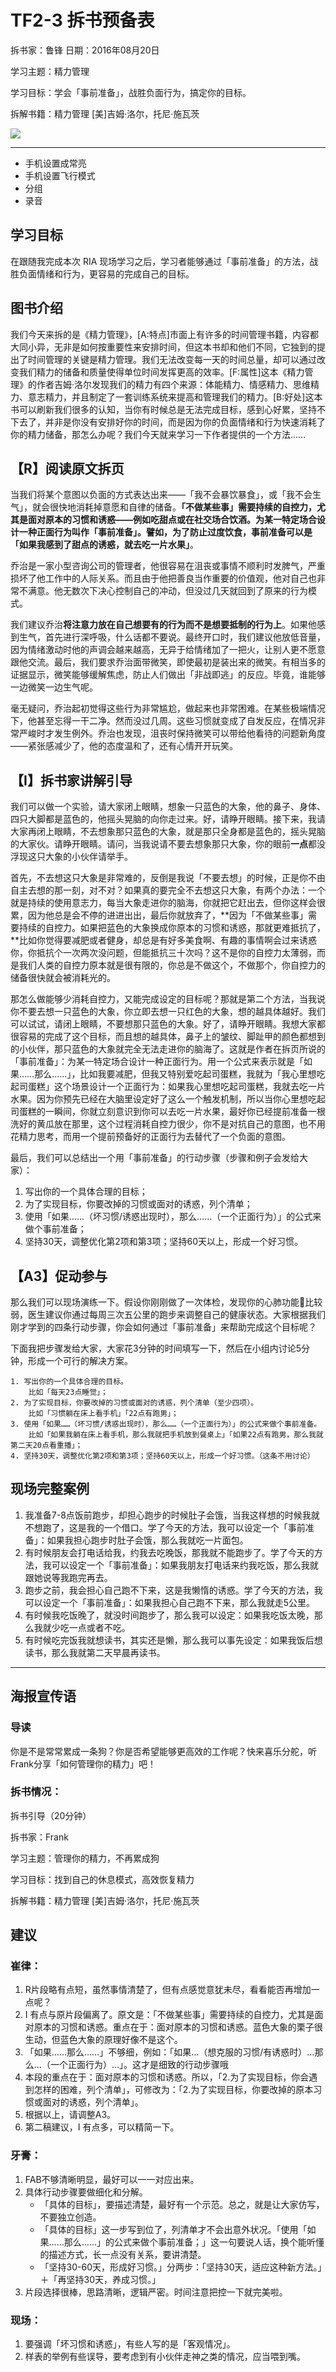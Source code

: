 # TF2-3 拆书预备表

拆书家：鲁锋  日期：2016年08月20日

学习主题：精力管理

学习目标：学会「事前准备」，战胜负面行为，搞定你的目标。

拆解书籍：精力管理 [美]吉姆·洛尔，托尼·施瓦茨

![](https://img3.doubanio.com/lpic/s28351500.jpg)

------

- 手机设置成常亮
- 手机设置飞行模式
- 分组
- 录音

## 学习目标

在跟随我完成本次 RIA 现场学习之后，学习者能够通过「事前准备」的方法，战胜负面情绪和行为，更容易的完成自己的目标。

## 图书介绍

我们今天来拆的是《精力管理》，[A:特点]市面上有许多的时间管理书籍，内容都大同小异，无非是如何按重要性来安排时间，但这本书却和他们不同，它独到的提出了时间管理的关键是精力管理。我们无法改变每一天的时间总量，却可以通过改变我们精力的储备和质量使得单位时间发挥更高的效率。[F:属性]这本《精力管理》的作者吉姆·洛尔发现我们的精力有四个来源：体能精力、情感精力、思维精力、意志精力，并且制定了一套训练系统来提高和管理我们的精力。[B:好处]这本书可以刷新我们很多的认知，当你有时候总是无法完成目标，感到心好累，坚持不下去了，并非是你没有安排好你的时间，而是因为你的负面情绪和行为快速消耗了你的精力储备，那怎么办呢？我们今天就来学习一下作者提供的一个方法……

## 【R】阅读原文拆页

当我们将某个意图以负面的方式表达出来——「我不会暴饮暴食」，或「我不会生气」，就会很快地消耗掉意愿和自律的储备。**「不做某些事」需要持续的自控力，尤其是面对原本的习惯和诱惑——例如吃甜点或在社交场合饮酒。为某一特定场合设计一种正面行为叫作「事前准备」。譬如，为了防止过度饮食，事前准备可以是「如果我感到了甜点的诱惑，就去吃一片水果」**。

乔治是一家小型咨询公司的管理者，他很容易在沮丧或事情不顺利时发脾气，严重损坏了他工作中的人际关系。而且由于他把善良当作重要的价值观，他对自己也非常不满意。他无数次下决心控制自己的冲动，但没过几天就回到了原来的行为模式。

我们建议乔治**将注意力放在自己想要有的行为而不是想要抵制的行为上**。如果他感到生气，首先进行深呼吸，什么话都不要说。最终开口时，我们建议他放低音量，因为情绪激动时他的声调会越来越高，无异于给情绪加了一把火，让别人更不愿意跟他交流。最后，我们要求乔治面带微笑，即使最初是装出来的微笑。有相当多的证据显示，微笑能够缓解焦虑，防止人们做出「非战即逃」的反应。毕竟，谁能够一边微笑一边生气呢。

毫无疑问，乔治起初觉得这些行为非常尴尬，做起来也非常困难。在某些极端情况下，他甚至忘得一干二净。然而没过几周。这些习惯就变成了自发反应，在情况非常严峻时才发生例外。乔治也发现，沮丧时保持微笑可以带给他看待的问题新角度——紧张感减少了，他的态度温和了，还有心情开开玩笑。

## 【I】拆书家讲解引导

我们可以做一个实验，请大家闭上眼睛，想象一只蓝色的大象，他的鼻子、身体、四只大脚都是蓝色的，他摇头晃脑的向你走过来。好，请睁开眼睛。接下来，我请大家再闭上眼睛，不去想象那只蓝色的大象，就是那只全身都是蓝色的，摇头晃脑的大家伙。请睁开眼睛。请问，当我说请不要去想象那只大象，你的眼前**一点**都没浮现这只大象的小伙伴请举手。

首先，不去想这只大象是非常难的，反倒是我说「不要去想」的时候，正是你不由自主去想的那一刻，对不对？如果真的要完全不去想这只大象，有两个办法：一个就是持续的使用意志力，每当大象走进你的脑海，你就把它赶出去，但你这样会很累，因为他总是会不停的进进出出，最后你就放弃了，**因为「不做某些事」需要持续的自控力。如果把蓝色的大象换成你原本的习惯和诱惑，那就更难抵抗了，**比如你觉得要减肥或者健身，却总是有好多美食啊、有趣的事情啊会过来诱惑你，你抵抗个一次两次没问题，但能抵抗三十次吗？这不是你的自控力太薄弱，而是我们人类的自控力原本就是很有限的，你总是不做这个，不做那个，你自控力的储备很快就会被消耗光的。

那怎么做能够少消耗自控力，又能完成设定的目标呢？那就是第二个方法，当我说你不要去想一只蓝色的大象，你立即去想一只红色的大象，想的越具体越好。我们可以试试，请闭上眼睛，不要想那只蓝色的大象。好了，请睁开眼睛。我想大家都很容易的完成了这个目标，而且想的越具体，鼻子上的皱纹、脚趾甲的颜色都想到的小伙伴，那只蓝色的大象就完全无法走进你的脑海了。这就是作者在拆页所说的「事前准备」：为某一特定场合设计一种正面行为。用一个公式来表示就是「如果……那么……」，比如我要减肥，但我又特别爱吃起司蛋糕，我就为「我心里想吃起司蛋糕」这个场景设计一个正面行为：如果我心里想吃起司蛋糕，我就去吃一片水果。因为你预先已经在大脑里设定好了这么一个触发机制，所以当你心里想吃起司蛋糕的一瞬间，你就立刻意识到你可以去吃一片水果，最好你已经提前准备一根洗好的黄瓜放在那里，这个过程消耗自控力很少，你不是对抗自己的意图，也不用花精力思考，而用一个提前预备好的正面行为去替代了一个负面的意图。

最后，我们可以总结出一个用「事前准备」的行动步骤（步骤和例子会发给大家）：

1. 写出你的一个具体合理的目标；
2. 为了实现目标，你要改掉的习惯或面对的诱惑，列个清单；
3. 使用「如果……（坏习惯/诱惑出现时），那么……（一个正面行为）」的公式来做个事前准备；
4. 坚持30天，调整优化第2项和第3项；坚持60天以上，形成一个好习惯。

## 【A3】促动参与

那么我们可以现场演练一下。假设你刚刚做了一次体检，发现你的心肺功能比较弱，医生建议你通过每周三次五公里的跑步来调整自己的健康状态。大家根据我们刚才学到的四条行动步骤，你会如何通过「事前准备」来帮助完成这个目标呢？

下面我把步骤发给大家，大家花3分钟的时间填写一下，然后在小组内讨论5分钟，形成一个可行的解决方案。

```
1. 写出你的一个具体合理的目标。
	比如「每天23点睡觉」；
2. 为了实现目标，你要改掉的习惯或面对的诱惑，列个清单（至少四项）。
	比如「习惯躺在床上看手机」「22点有跑男」；
3. 使用「如果……（坏习惯/诱惑出现时），那么……（一个正面行为）」的公式来做个事前准备。
	比如「如果我躺在床上看手机，那么我就把手机放到餐桌上」「如果22点有跑男，那么我就第二天20点看重播」；
4. 坚持30天，调整优化第2项和第3项；坚持60天以上，形成一个好习惯。（这条不用讨论）
```

## 现场完整案例

1. 我准备7-8点饭前跑步，却担心跑步的时候肚子会饿，当我这样想的时候我就不想跑了，这是我的一个借口。学了今天的方法，我可以设定一个「事前准备」：如果我担心跑步时肚子会饿，那么我就吃一片面包。
2. 有时候朋友会打电话给我，约我去吃晚饭，那我就不能跑步了。学了今天的方法，我可以设定一个「事前准备」：如果我朋友打电话来约我吃饭，那么我就跟她说等我跑完再去。
3. 跑步之前，我会担心自己跑不下来，这是我懒惰的诱惑。学了今天的方法，我可以设定一个「事前准备」：如果我担心自己跑不下来，那么我就走5公里。
4. 有时候我吃饭晚了，就没时间跑步了，那么我可以设定：如果我吃饭太晚，那么我就少吃一点或者不吃。
5. 有时候吃完饭我就想读书，其实还是懒，那么我可以事先设定：如果我饭后想读书，那么我就第二天早晨再读书。

------

## 海报宣传语

### 导读

你是不是常常累成一条狗？你是否希望能够更高效的工作呢？快来喜乐分舵，听Frank分享「如何管理你的精力」吧！

### 拆书情况：

拆书引导（20分钟）

拆书家：Frank

学习主题：管理你的精力，不再累成狗

学习目标：找到自己的休息模式，高效恢复精力

拆解书籍：精力管理 [美]吉姆·洛尔，托尼·施瓦茨

## 建议

### 崔律：

1. R片段略有点短，虽然事情清楚了，但有点感觉意犹未尽，看看能否再增加一点呢？
2. I 有点与原片段偏离了。原文是：「不做某些事」需要持续的自控力，尤其是面对原本的习惯和诱惑。重点在于：面对原本的习惯和诱惑。蓝色大象的栗子很生动，但蓝色大象的原理好像不是这个。
3. 「如果……那么……」不够细，例如：「如果…（想克服的习惯/有诱惑时）…那么…（一个正面行为）…」。这才是细致的行动步骤哦
4. 本段的重点在于：面对原本的习惯和诱惑。所以，「2.为了实现目标，你会遇到怎样的困难，列个清单」，可修改为：「2.为了实现目标，你要改掉的原本习惯或面对的诱惑，列个清单」。
5. 根据以上，请调整A3。
6. 第二稿建议，I 有点多，可以精简一下。

### 牙膏：

1. FAB不够清晰明显，最好可以一一对应出来。
2. 具体行动步骤要做细化和分解。
	* 「具体的目标」，要描述清楚，最好有一个示范。总之，就是让大家仿写，不要独立创造。
	* 「具体的目标」这一步写到位了，列清单才不会出意外状况。「使用「如果……那么……」的公式来做个事前准备；」这一句要说人话，换个能听懂的描述方式，长一点没有关系，要讲清楚。
	* 「坚持30-60天，形成好习惯。」分两步：「坚持30天，适应这种新方法。」＋「再坚持30天，养成习惯。」
3. 片段选择很棒，思路清晰，逻辑严密。时间注意把控一下就完美啦。

### 现场：

1. 要强调「坏习惯和诱惑」，有些人写的是「客观情况」。
2. 样表的举例有些误导，要考虑到有小伙伴走神之类的情况，应当喂到嘴。